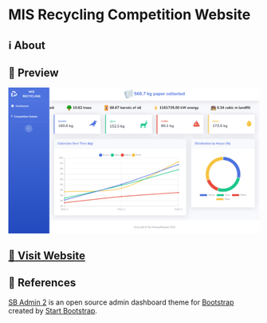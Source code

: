 # MIS Recycling Competition Website

## :information_source: About

## :eyes: Preview

![Website Preview](img/screenshot1.png)

## [:link: Visit Website](https://faizfarooqmoazam.github.io/)


## :mag_right: References

[SB Admin 2](https://startbootstrap.com/theme/sb-admin-2/) is an open source admin dashboard theme for [Bootstrap](https://getbootstrap.com/) created by [Start Bootstrap](https://startbootstrap.com/).

